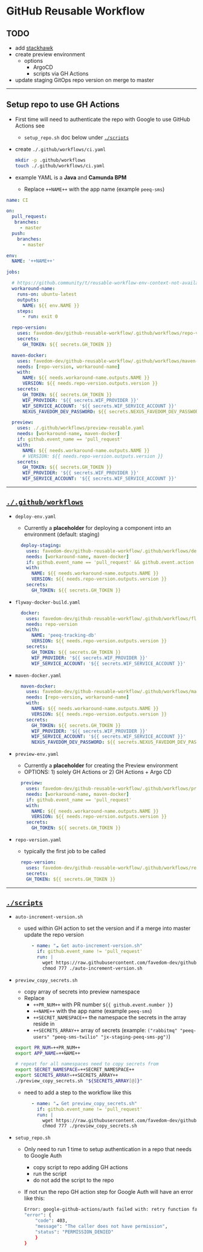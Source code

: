 # GitHub Reusable Workflow

## TODO

- add [stackhawk](https://docs.stackhawk.com/continuous-integration/github-actions.html)
- create preview environment
  - options
    - ArgoCD
    - scripts via GH Actions
- update staging GitOps repo version on merge to master

---

## Setup repo to use GH Actions

- First time will need to authenticate the repo with Google to use GitHub Actions see
  - `setup_repo.sh` doc below under [`./scripts`](#scripts)

- create `./.github/workflows/ci.yaml`

  ```bash
  mkdir -p .github/workflows
  touch ./.github/workflows/ci.yaml
  ```

- example YAML is a **Java** and **Camunda BPM**
  - Replace `++NAME++` with the app name (example `peeq-sms`)

```yaml
name: CI

on:
  pull_request:
   branches:
     - master
  push:
    branches:
      - master

env:
  NAME: '++NAME++'

jobs:

  # https://github.community/t/reusable-workflow-env-context-not-available-in-jobs-job-id-with/206111/10
  workaround-name:
    runs-on: ubuntu-latest
    outputs:
      NAME: ${{ env.NAME }}
    steps:
      - run: exit 0

  repo-version:
    uses: favedom-dev/github-reusable-workflow/.github/workflows/repo-version.yaml@master
    secrets:
      GH_TOKEN: ${{ secrets.GH_TOKEN }}

  maven-docker:
    uses: favedom-dev/github-reusable-workflow/.github/workflows/maven-docker.yaml@master
    needs: [repo-version, workaround-name]
    with:
      NAME: ${{ needs.workaround-name.outputs.NAME }}
      VERSION: ${{ needs.repo-version.outputs.version }}
    secrets:
      GH_TOKEN: ${{ secrets.GH_TOKEN }}
      WIF_PROVIDER: '${{ secrets.WIF_PROVIDER }}'
      WIF_SERVICE_ACCOUNT: '${{ secrets.WIF_SERVICE_ACCOUNT }}'
      NEXUS_FAVEDOM_DEV_PASSWORD: ${{ secrets.NEXUS_FAVEDOM_DEV_PASSWORD }}

  preview:
    uses: ./.github/workflows/preview-reusable.yaml
    needs: [workaround-name, maven-docker]
    if: github.event_name == 'pull_request'
    with:
      NAME: ${{ needs.workaround-name.outputs.NAME }}
      # VERSION: ${{ needs.repo-version.outputs.version }}
    secrets:
      GH_TOKEN: ${{ secrets.GH_TOKEN }}
      WIF_PROVIDER: '${{ secrets.WIF_PROVIDER }}'
      WIF_SERVICE_ACCOUNT: '${{ secrets.WIF_SERVICE_ACCOUNT }}'
```

---

## [`./.github/workflows`](./.github/workflows)

- `deploy-env.yaml`
  - Currently a **placeholder** for deploying a component into an environment (default: staging)

  ```yaml
    deploy-staging:
      uses: favedom-dev/github-reusable-workflow/.github/workflows/deploy-env.yaml@master
      needs: [workaround-name, maven-docker]
      if: github.event_name == 'pull_request' && github.event.action == 'closed' && github.event.pull_request.merged == true
      with:
        NAME: ${{ needs.workaround-name.outputs.NAME }}
        VERSION: ${{ needs.repo-version.outputs.version }}
      secrets:
        GH_TOKEN: ${{ secrets.GH_TOKEN }}
  ```

- `flyway-docker-build.yaml`

  ```yaml
    docker:
      uses: favedom-dev/github-reusable-workflow/.github/workflows/flyway-docker-build.yaml@master
      needs: repo-version
      with:
        NAME: 'peeq-tracking-db'
        VERSION: ${{ needs.repo-version.outputs.version }}
      secrets:
        GH_TOKEN: ${{ secrets.GH_TOKEN }}
        WIF_PROVIDER: '${{ secrets.WIF_PROVIDER }}'
        WIF_SERVICE_ACCOUNT: '${{ secrets.WIF_SERVICE_ACCOUNT }}'
  ```

- `maven-docker.yaml`

  ```yaml
    maven-docker:
      uses: favedom-dev/github-reusable-workflow/.github/workflows/maven-docker.yaml@master
      needs: [repo-version, workaround-name]
      with:
        NAME: ${{ needs.workaround-name.outputs.NAME }}
        VERSION: ${{ needs.repo-version.outputs.version }}
      secrets:
        GH_TOKEN: ${{ secrets.GH_TOKEN }}
        WIF_PROVIDER: '${{ secrets.WIF_PROVIDER }}'
        WIF_SERVICE_ACCOUNT: '${{ secrets.WIF_SERVICE_ACCOUNT }}'
        NEXUS_FAVEDOM_DEV_PASSWORD: ${{ secrets.NEXUS_FAVEDOM_DEV_PASSWORD }}
  ```

- `preview-env.yaml`
  - Currently a **placeholder** for creating the Preview environment
  - OPTIONS: 1) solely GH Actions or 2) GH Actions + Argo CD

  ```yaml
    preview:
      uses: favedom-dev/github-reusable-workflow/.github/workflows/preview-env.yaml@master
      needs: [workaround-name, maven-docker]
      if: github.event_name == 'pull_request'
      with:
        NAME: ${{ needs.workaround-name.outputs.NAME }}
        VERSION: ${{ needs.repo-version.outputs.version }}
      secrets:
        GH_TOKEN: ${{ secrets.GH_TOKEN }}
  ```

- `repo-version.yaml`
  - typically the first job to be called

  ```yaml
    repo-version:
      uses: favedom-dev/github-reusable-workflow/.github/workflows/repo-version.yaml@master
      secrets:
      GH_TOKEN: ${{ secrets.GH_TOKEN }}
  ```

---

## [`./scripts`](./scripts)

- `auto-increment-version.sh`
  - used within GH action to set the version and if a merge into master update the repo version

  ```yaml
        - name: "☁️ Get auto-increment-version.sh"
          if: github.event_name != 'pull_request'
          run: |
            wget https://raw.githubusercontent.com/favedom-dev/github-reusable-workflow/master/scripts/auto-increment-version.sh
            chmod 777 ./auto-increment-version.sh
  ```

- `preview_copy_secrets.sh`
  - copy array of secrets into preview namespace
  - Replace
    - `++PR_NUM++` with PR number `${{ github.event.number }}`
    - `++NAME++` with the app name (example `peeq-sms`)
    - `++SECRET_NAMESPACE++` the namespace the secrets in the array reside in
    - `++SECRETS_ARRAY++` array of secrets (example: `("rabbitmq" "peeq-users" "peeq-sms-twilio" "jx-staging-peeq-sms-pg")`)

  ```bash
  export PR_NUM=++PR_NUM++
  export APP_NAME=++NAME++

  # repeat for all namespaces need to copy secrets from
  export SECRET_NAMESPACE=++SECRET_NAMESPACE++
  export SECRETS_ARRAY=++SECRETS_ARRAY++
  ./preview_copy_secrets.sh "${SECRETS_ARRAY[@]}"
  ```

  - need to add a step to the workflow like this

  ```yaml
        - name: "☁️ Get preview_copy_secrets.sh"
          if: github.event_name != 'pull_request'
          run: |
            wget https://raw.githubusercontent.com/favedom-dev/github-reusable-workflow/master/scripts/preview_copy_secrets.sh
            chmod 777 ./preview_copy_secrets.sh
  ```

- `setup_repo.sh`
  - Only need to run 1 time to setup authentication in a repo that needs to Google Auth
    - copy script to repo adding GH actions
    - run the script
    - do not add the script to the repo
  - If not run the repo GH action step for Google Auth will have an error like this:

    ```bash
    Error: google-github-actions/auth failed with: retry function failed with 0 attempts: failed to generate Google Cloud access token for ***: {
    "error": {
        "code": 403,
        "message": "The caller does not have permission",
        "status": "PERMISSION_DENIED"
        }
    }
    ```

